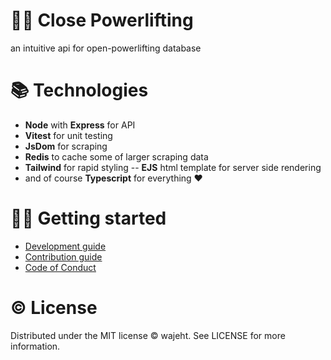 # 🏋️‍♂️ Close Powerlifting

an intuitive api for open-powerlifting database


# 📚 Technologies

- **Node** with **Express** for API
- **Vitest** for unit testing
- **JsDom** for scraping
- **Redis** to cache some of larger scraping data
- **Tailwind** for rapid styling
-- **EJS** html template for server side rendering
- and of course **Typescript** for everything ❤️


# 👨‍💻 Getting started

- [Development guide](https://github.com/wajeht/close-powerlifting/blob/main/docs/getting-started.md)
- [Contribution guide](https://github.com/wajeht/close-powerlifting/blob/main/docs/contribution.md)
- [Code of Conduct](https://github.com/wajeht/close-powerlifting/blob/main/docs/code-of-conduct.md)


# © License

Distributed under the MIT license © wajeht. See LICENSE for more information.
